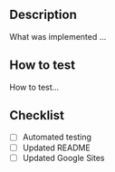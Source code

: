 ## Description
What was implemented ...

## How to test
How to test...

## Checklist
- [ ] Automated testing
- [ ] Updated README
- [ ] Updated Google Sites
